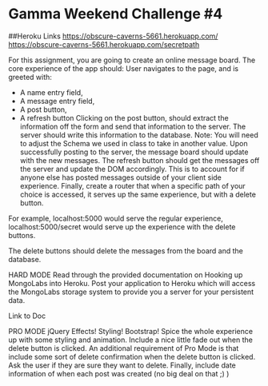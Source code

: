 # Gamma Weekend Challenge #4

##Heroku Links
https://obscure-caverns-5661.herokuapp.com/
https://obscure-caverns-5661.herokuapp.com/secretpath

For this assignment, you are going to create an online message board. The core experience of the app should:
User navigates to the page, and is greeted with:
- A name entry field,
- A message entry field,
- A post button,
- A refresh button
Clicking on the post button, should extract the information off the form and send that information to the server. The server should write this information to the database. Note: You will need to adjust the Schema we used in class to take in another value.
Upon successfully posting to the server, the message board should update with the new messages.
The refresh button should get the messages off the server and update the DOM accordingly. This is to account for if anyone else has posted messages outside of your client side experience. 
Finally, create a router that when a specific path of your choice is accessed, it serves up the same experience, but with a delete button. 

For example, localhost:5000 would serve the regular experience,
localhost:5000/secret would serve up the experience with the delete buttons.

The delete buttons should delete the messages from the board and the database. 

HARD MODE
Read through the provided documentation on Hooking up MongoLabs into Heroku. Post your application to Heroku which will access the MongoLabs storage system to provide you a server for your persistent data.

Link to Doc

PRO MODE
jQuery Effects! Styling! Bootstrap! Spice the whole experience up with some styling and animation. Include a nice little fade out when the delete button is clicked. An additional requirement of Pro Mode is that include some sort of delete confirmation when the delete button is clicked. Ask the user if they are sure they want to delete. Finally, include date information of when each post was created (no big deal on that ;) )